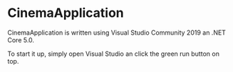 # CinemaApplication 
CinemaApplication is written using Visual Studio Community 2019 an .NET Core 5.0.

To start it up, simply open Visual Studio an click the green run button on top.
